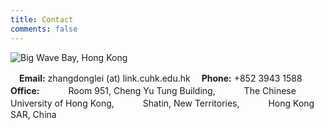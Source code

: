 ```yaml
---
title: Contact
comments: false
---
```


![Big Wave Bay, Hong Kong](https://web-1256060851.cos.ap-shanghai.myqcloud.com/images/photos/香港：大浪湾.jpg!600x)

　**Email:** zhangdonglei (at) link.cuhk.edu.hk
　**Phone:** +852 3943 1588
　**Office:** 
　　　Room 951, Cheng Yu Tung Building,
　　　The Chinese University of Hong Kong,
　　　Shatin, New Territories,
　　　Hong Kong SAR, China